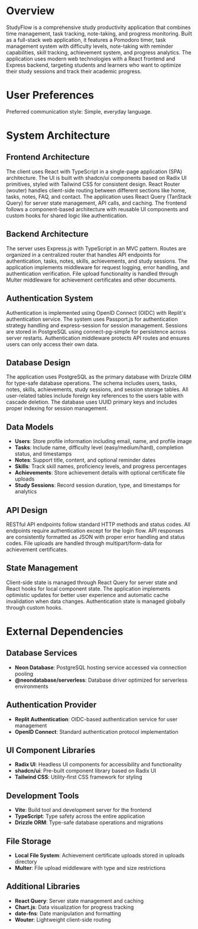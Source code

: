 # Overview

StudyFlow is a comprehensive study productivity application that combines time management, task tracking, note-taking, and progress monitoring. Built as a full-stack web application, it features a Pomodoro timer, task management system with difficulty levels, note-taking with reminder capabilities, skill tracking, achievement system, and progress analytics. The application uses modern web technologies with a React frontend and Express backend, targeting students and learners who want to optimize their study sessions and track their academic progress.

# User Preferences

Preferred communication style: Simple, everyday language.

# System Architecture

## Frontend Architecture
The client uses React with TypeScript in a single-page application (SPA) architecture. The UI is built with shadcn/ui components based on Radix UI primitives, styled with Tailwind CSS for consistent design. React Router (wouter) handles client-side routing between different sections like home, tasks, notes, FAQ, and contact. The application uses React Query (TanStack Query) for server state management, API calls, and caching. The frontend follows a component-based architecture with reusable UI components and custom hooks for shared logic like authentication.

## Backend Architecture
The server uses Express.js with TypeScript in an MVC pattern. Routes are organized in a centralized router that handles API endpoints for authentication, tasks, notes, skills, achievements, and study sessions. The application implements middleware for request logging, error handling, and authentication verification. File upload functionality is handled through Multer middleware for achievement certificates and other documents.

## Authentication System
Authentication is implemented using OpenID Connect (OIDC) with Replit's authentication service. The system uses Passport.js for authentication strategy handling and express-session for session management. Sessions are stored in PostgreSQL using connect-pg-simple for persistence across server restarts. Authentication middleware protects API routes and ensures users can only access their own data.

## Database Design
The application uses PostgreSQL as the primary database with Drizzle ORM for type-safe database operations. The schema includes users, tasks, notes, skills, achievements, study sessions, and session storage tables. All user-related tables include foreign key references to the users table with cascade deletion. The database uses UUID primary keys and includes proper indexing for session management.

## Data Models
- **Users**: Store profile information including email, name, and profile image
- **Tasks**: Include name, difficulty level (easy/medium/hard), completion status, and timestamps
- **Notes**: Support title, content, and optional reminder dates
- **Skills**: Track skill names, proficiency levels, and progress percentages
- **Achievements**: Store achievement details with optional certificate file uploads
- **Study Sessions**: Record session duration, type, and timestamps for analytics

## API Design
RESTful API endpoints follow standard HTTP methods and status codes. All endpoints require authentication except for the login flow. API responses are consistently formatted as JSON with proper error handling and status codes. File uploads are handled through multipart/form-data for achievement certificates.

## State Management
Client-side state is managed through React Query for server state and React hooks for local component state. The application implements optimistic updates for better user experience and automatic cache invalidation when data changes. Authentication state is managed globally through custom hooks.

# External Dependencies

## Database Services
- **Neon Database**: PostgreSQL hosting service accessed via connection pooling
- **@neondatabase/serverless**: Database driver optimized for serverless environments

## Authentication Provider
- **Replit Authentication**: OIDC-based authentication service for user management
- **OpenID Connect**: Standard authentication protocol implementation

## UI Component Libraries
- **Radix UI**: Headless UI components for accessibility and functionality
- **shadcn/ui**: Pre-built component library based on Radix UI
- **Tailwind CSS**: Utility-first CSS framework for styling

## Development Tools
- **Vite**: Build tool and development server for the frontend
- **TypeScript**: Type safety across the entire application
- **Drizzle ORM**: Type-safe database operations and migrations

## File Storage
- **Local File System**: Achievement certificate uploads stored in uploads directory
- **Multer**: File upload middleware with type and size restrictions

## Additional Libraries
- **React Query**: Server state management and caching
- **Chart.js**: Data visualization for progress tracking
- **date-fns**: Date manipulation and formatting
- **Wouter**: Lightweight client-side routing